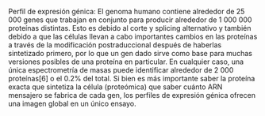 Perfil de expresión génica: El genoma humano contiene alrededor de 25 000 genes que trabajan en conjunto para producir alrededor de 1 000 000  proteínas distintas. Esto es debido al corte y splicing alternativo y también debido a que las células llevan a cabo importantes cambios en las proteínas a través de la modificación postraduccional después de haberlas sintetizado primero, por lo que un gen dado sirve como base para muchas versiones posibles de una proteína en particular. En cualquier caso, una única espectrometría de masas puede identificar alrededor de 2 000 proteínas[6]​ o el 0.2% del total. Si bien es más importante saber la proteína exacta que sintetiza la célula (proteómica) que saber cuánto ARN mensajero se fabrica de cada gen, los perfiles de expresión génica  ofrecen una imagen  global en un único ensayo.
